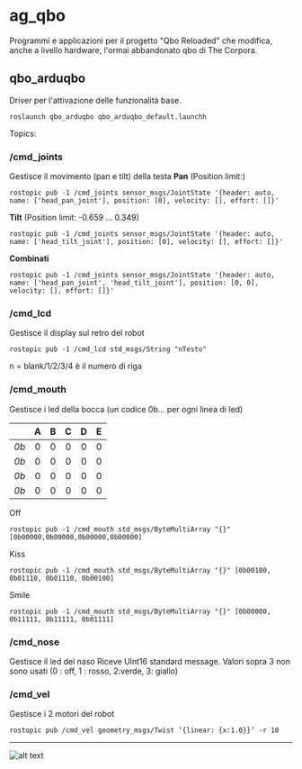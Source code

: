 # ag_qbo
Programmi e applicazioni per il progetto "Qbo Reloaded" che modifica, anche a livello hardware, l'ormai abbandonato qbo di The Corpora.

## qbo_arduqbo       
Driver per l'attivazione delle funzionalità base.
```
roslaunch qbo_arduqbo qbo_arduqbo_default.launchh
```
Topics:
### /cmd_joints
Gestisce il movimento (pan e tilt) della testa
**Pan** (Position limit:)

```
rostopic pub -1 /cmd_joints sensor_msgs/JointState '{header: auto, name: ['head_pan_joint'], position: [0], velocity: [], effort: []}'
```
**Tilt** (Position limit: -0.659 ... 0.349)
```
rostopic pub -1 /cmd_joints sensor_msgs/JointState '{header: auto, name: ['head_tilt_joint'], position: [0], velocity: [], effort: []}'
```
**Combinati**
```
rostopic pub -1 /cmd_joints sensor_msgs/JointState '{header: auto, name: ['head_pan_joint', 'head_tilt_joint'], position: [0, 0], velocity: [], effort: []}'
```
  
### /cmd_lcd
Gestisce il display sul retro del robot

```
rostopic pub -1 /cmd_lcd std_msgs/String "nTesto"
```
n = blank/1/2/3/4 è il numero di riga


### /cmd_mouth
Gestisce i led della bocca (un codice 0b... per ogni linea di led)

|  | A | B | C | D | E |
| :---: | :---: | :---: | :---: | :---: | :---: |
| *0b* | 0 | 0 | 0 | 0 | 0 |
| *0b* | 0 | 0 | 0 | 0 | 0 |
| *0b* | 0 | 0 | 0 | 0 | 0 |
| *0b* | 0 | 0 | 0 | 0 | 0 |

Off  
```
rostopic pub -1 /cmd_mouth std_msgs/ByteMultiArray "{}" [0b00000,0b00000,0b00000,0b00000]
```
Kiss
```
rostopic pub -1 /cmd_mouth std_msgs/ByteMultiArray "{}" [0b00100, 0b01110, 0b01110, 0b00100]
```
Smile
```
rostopic pub -1 /cmd_mouth std_msgs/ByteMultiArray "{}" [0b00000, 0b11111, 0b11111, 0b01111]
```

### /cmd_nose
Gestisce il led del naso
Riceve UInt16 standard message. Valori sopra 3 non sono usati (0 : off, 1 : rosso, 2:verde, 3: giallo)

### /cmd_vel
Gestisce i 2 motori del robot
```
rostopic pub /cmd_vel geometry_msgs/Twist ‘{linear: {x:1.0}}’ -r 10
```

___
![alt text](https://gavazzionline.files.wordpress.com/2014/01/img_6916.jpg?w=300)

